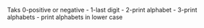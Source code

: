 Taks
0-positive or negative -
1-last digit -
2-print alphabet - 
3-print alphabets - print alphabets in lower case
